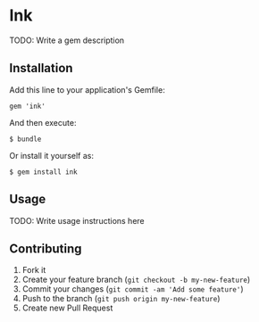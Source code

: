 # Ink

TODO: Write a gem description

## Installation

Add this line to your application's Gemfile:

    gem 'ink'

And then execute:

    $ bundle

Or install it yourself as:

    $ gem install ink

## Usage

TODO: Write usage instructions here

## Contributing

1. Fork it
2. Create your feature branch (`git checkout -b my-new-feature`)
3. Commit your changes (`git commit -am 'Add some feature'`)
4. Push to the branch (`git push origin my-new-feature`)
5. Create new Pull Request
